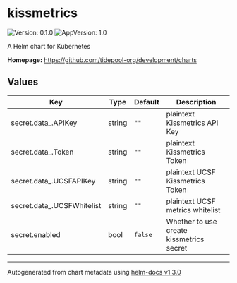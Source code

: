 # kissmetrics

![Version: 0.1.0](https://img.shields.io/badge/Version-0.1.0-informational?style=flat-square) ![AppVersion: 1.0](https://img.shields.io/badge/AppVersion-1.0-informational?style=flat-square)

A Helm chart for Kubernetes

**Homepage:** <https://github.com/tidepool-org/development/charts>

## Values

| Key | Type | Default | Description |
|-----|------|---------|-------------|
| secret.data_.APIKey | string | `""` | plaintext Kissmetrics API Key |
| secret.data_.Token | string | `""` | plaintext Kissmetrics Token |
| secret.data_.UCSFAPIKey | string | `""` | plaintext UCSF Kissmetrics Token |
| secret.data_.UCSFWhitelist | string | `""` | plaintext UCSF metrics whitelist |
| secret.enabled | bool | `false` | Whether to use create kissmetrics secret |

----------------------------------------------
Autogenerated from chart metadata using [helm-docs v1.3.0](https://github.com/norwoodj/helm-docs/releases/v1.3.0)
